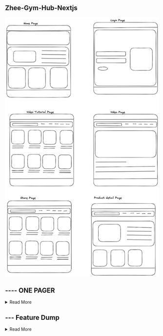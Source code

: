 ## Zhee-Gym-Hub-Nextjs
![Design](public/wireframe.png)

## ---- ONE PAGER  
<details>
<summary> Read More </summary>

### What is Zheé- Gym-Hub?

Zheé Hub is a one-stop hub for persons who want to live healthily. This e-commerce website will have a page with tutorials where people can work out based on their goals/target area, A store for persons who want to purchase clothing/apparel. Customers can sign into their accounts to see their progress, account details, and order history. A stretch goal is to add a blog where people can share tips and recommendations for others to learn from and a recommended diet page.

### Why Zheé- Gym-Hub? 
During covid, many people developed unhealthy eating and exercise habits, resulting in many people becoming weighed. Post covid, some people went on different healthy journeys to lose that weight and stay fit. While people embark on this healthy journey, Zheé- Gym-Hub will provide all their needs, workout, diet, and more to encourage others to start getting healthy.

### Measuring Sucess
To measure the website's success, we will allow users to share their feedback on the website. We will also measure what products/features customers enjoy. The MVP contains the tutorials, store, shopping cart, and account. We will include our stretch goals based on the timeframe and how well users want the website.

### Who is the Target Audience? 
The target audience are persons who are interested in working out and eating health, or persons who just want to maintain and healthy life style.This include all genders, ranginging from age 12 upwards.
</details>

## --- Feature Dump  
<details>
<summary> Read More </summary>

- Feature : User Account
- User Story: As a teenage I was to be able to add items to my cart and comeback in a few weeks when I have acquired to money.

- Feature : Password authentication
- User Story: As someone previously hack I want to ensure that my information is safely secured.

- Feature : Payment Options integrated
- User Story: As a mom, I avoid having my cards with me so I dont lose them, i would like to have the option pay for products in my account and to be able to store payment.

- Feature : Blog (file sharing)
- User Story: As someone who is new to working out I want to be able to learn from other persons. 

- Feature : Video player
- User Story: I would like to have watch pre-categored workout videos specific to my goals recorded by proffessionals. I would like to have a Ads freevidoe watching experience.

- Feature : Video Recommendation
- User Story: As someone who is new to working out i would like to see recommended videos based on my target goals given to me after i have complete one.

- Feature : Video Download
- User Story: I would like to be able to watch videos from my device in cases where I am not able to access the website. 

- Feature : Mobile Phone Implementation
- User Story: I would like to also get access to my account via my phne for times when I am on the go.

- Feature : clothing Recommendations
- Feature : Clothing Review Option
- Feature : Diet Recommendation

- Feature : Chat Bot (Chat GPT)
- Feature : Search bar 
- Feature : Filter Products

#### Deploy on Vercel

The easiest way to deploy your Next.js app is to use the [Vercel Platform](https://vercel.com/new?utm_medium=default-template&filter=next.js&utm_source=create-next-app&utm_campaign=create-next-app-readme) from the creators of Next.js.

Check out our [Next.js deployment documentation](https://nextjs.org/docs/deployment) for more details.



